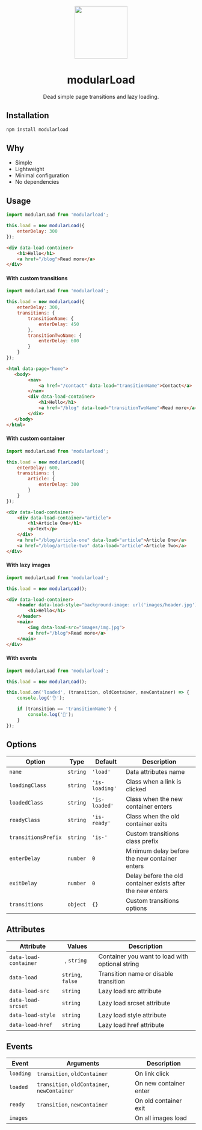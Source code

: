 <p align="center">
    <a href="https://github.com/modularbp/modular-boilerplate">
        <img src="https://user-images.githubusercontent.com/4596862/37635200-aa3271b2-2bd0-11e8-8a65-9cafa0addd67.png" height="140">
    </a>
</p>
<h1 align="center">modularLoad</h1>
<p align="center">Dead simple page transitions and lazy loading.</p>

## Installation
```sh
npm install modularload
```

## Why
- Simple
- Lightweight
- Minimal configuration
- No dependencies

## Usage
```js
import modularLoad from 'modularload';

this.load = new modularLoad({
    enterDelay: 300
});
```
```html
<div data-load-container>
    <h1>Hello</h1>
    <a href="/blog">Read more</a>
</div>
```

#### With custom transitions
```js
import modularLoad from 'modularload';

this.load = new modularLoad({
    enterDelay: 300,
    transitions: {
        transitionName: {
            enterDelay: 450
        },
        transitionTwoName: {
            enterDelay: 600
        }
    }
});
```
```html
<html data-page="home">
   <body> 
        <nav>
            <a href="/contact" data-load="transitionName">Contact</a>
        </nav>
        <div data-load-container>
            <h1>Hello</h1>
            <a href="/blog" data-load="transitionTwoName">Read more</a>
        </div>
   </body>
</html> 
```

#### With custom container
```js
import modularLoad from 'modularload';

this.load = new modularLoad({
    enterDelay: 600,
    transitions: {
        article: {
            enterDelay: 300
        }
    }
});
```
```html
<div data-load-container>
    <div data-load-container="article">
        <h1>Article One</h1>
        <p>Text</p>  
    </div>
    <a href="/blog/article-one" data-load="article">Article One</a> 
    <a href="/blog/article-two" data-load="article">Article Two</a> 
</div>
```

#### With lazy images
```js
import modularLoad from 'modularload';

this.load = new modularLoad();
```
```html
<div data-load-container>
    <header data-load-style="background-image: url('images/header.jpg');">
        <h1>Hello</h1>
    </header>
    <main>
        <img data-load-src="images/img.jpg">
        <a href="/blog">Read more</a>
    </main>
</div> 
```

#### With events
```js
import modularLoad from 'modularload';

this.load = new modularLoad();

this.load.on('loaded', (transition, oldContainer, newContainer) => {
    console.log('👌');

    if (transition == 'transitionName') {
        console.log('🤙');
    }
});
```

## Options
| Option | Type | Default | Description |
| ------ | ---- | ------- | ----------- |
| `name` | `string` | `'load'` | Data attributes name |
| `loadingClass` | `string` | `'is-loading'` | Class when a link is clicked |
| `loadedClass` | `string` | `'is-loaded'` | Class when the new container enters |
| `readyClass` | `string` | `'is-ready'` | Class when the old container exits |
| `transitionsPrefix` | `string` | `'is-'` | Custom transitions class prefix |
| `enterDelay` | `number` | `0` | Minimum delay before the new container enters |
| `exitDelay` | `number` | `0` | Delay before the old container exists after the new enters |
| `transitions` | `object` | `{}` | Custom transitions options |

## Attributes
| Attribute | Values | Description |
| --------- | ------ | ----------- |
| `data-load-container` | ` `, `string` | Container you want to load with optional string |
| `data-load` | `string`, `false` | Transition name or disable transition |
| `data-load-src` | `string` | Lazy load src attribute |
| `data-load-srcset` | `string` | Lazy load srcset attribute |
| `data-load-style` | `string` | Lazy load style attribute |
| `data-load-href` | `string` | Lazy load href attribute |

## Events
| Event | Arguments | Description |
| ----- | --------- | ----------- |
| `loading` | `transition`, `oldContainer` | On link click |
| `loaded` | `transition`, `oldContainer`, `newContainer` | On new container enter |
| `ready` | `transition`, `newContainer` | On old container exit |
| `images` | | On all images load |
